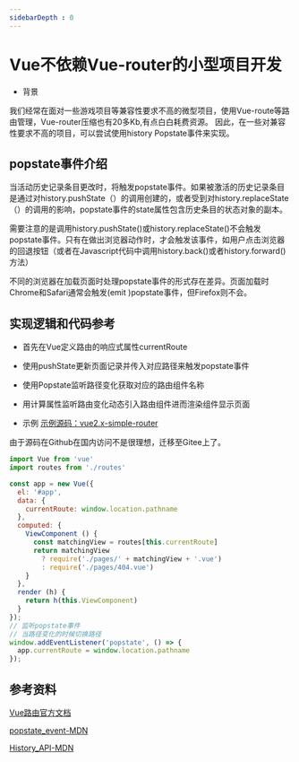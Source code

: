 ```yaml
---
sidebarDepth : 0
---
```

# Vue不依赖Vue-router的小型项目开发

- 背景

我们经常在面对一些游戏项目等兼容性要求不高的微型项目，使用Vue-route等路由管理，Vue-router压缩也有20多Kb,有点白白耗费资源。
因此，在一些对兼容性要求不高的项目，可以尝试使用history Popstate事件来实现。

## popstate事件介绍

当活动历史记录条目更改时，将触发popstate事件。如果被激活的历史记录条目是通过对history.pushState（）的调用创建的，或者受到对history.replaceState（）的调用的影响，popstate事件的state属性包含历史条目的状态对象的副本。

需要注意的是调用history.pushState()或history.replaceState()不会触发popstate事件。只有在做出浏览器动作时，才会触发该事件，如用户点击浏览器的回退按钮（或者在Javascript代码中调用history.back()或者history.forward()方法）

不同的浏览器在加载页面时处理popstate事件的形式存在差异。页面加载时Chrome和Safari通常会触发(emit )popstate事件，但Firefox则不会。

## 实现逻辑和代码参考

- 首先在Vue定义路由的响应式属性currentRoute

- 使用pushState更新页面记录并传入对应路径来触发popstate事件

- 使用Popstate监听路径变化获取对应的路由组件名称 

- 用计算属性监听路由变化动态引入路由组件进而渲染组件显示页面

- 示例
[示例源码：vue2.x-simple-router](https://gitee.com/fengdb/vue2.x-simple-router)

由于源码在Github在国内访问不是很理想，迁移至Gitee上了。

```javascript
import Vue from 'vue'
import routes from './routes'

const app = new Vue({
  el: '#app',
  data: {
    currentRoute: window.location.pathname
  },
  computed: {
    ViewComponent () {
      const matchingView = routes[this.currentRoute]
      return matchingView
        ? require('./pages/' + matchingView + '.vue')
        : require('./pages/404.vue')
    }
  },
  render (h) {
    return h(this.ViewComponent)
  }
});
// 监听popstate事件
// 当路径变化的时候切换路径
window.addEventListener('popstate', () => {
  app.currentRoute = window.location.pathname
});

```

## 参考资料

[Vue路由官方文档](https://cn.vuejs.org/v2/guide/routing.html#%E4%BB%8E%E9%9B%B6%E5%BC%80%E5%A7%8B%E7%AE%80%E5%8D%95%E7%9A%84%E8%B7%AF%E7%94%B1)

[popstate_event-MDN](https://developer.mozilla.org/zh-CN/docs/Web/API/Window/popstate_event)

[History_API-MDN](https://developer.mozilla.org/zh-CN/docs/Web/API/History_API)
